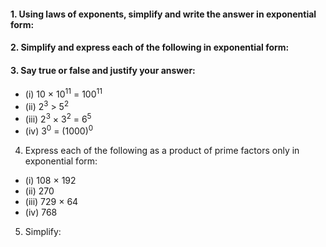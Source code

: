 #### 1. Using laws of exponents, simplify and write the answer in exponential form:
#### 2. Simplify and express each of the following in exponential form:
#### 3. Say true or false and justify your answer:
* (i) 10 × 10<sup>11</sup> = 100<sup>11</sup> 
* (ii) 2<sup>3</sup> > 5<sup>2</sup>
* (iii) 2<sup>3</sup> × 3<sup>2</sup> = 6<sup>5 </sup>
* (iv) 3<sup>0</sup> = (1000)<sup>0</sup>
4. Express each of the following as a product of prime factors only in exponential form:
* (i) 108 × 192 
* (ii) 270 
* (iii) 729 × 64
* (iv) 768
5. Simplify:
